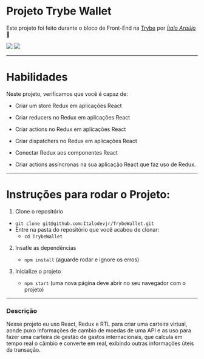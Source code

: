 # Projeto Trybe Wallet

Este projeto foi feito durante o bloco de Front-End na [Trybe](https://www.betrybe.com/) por _[Ítalo Araújo](https://www.linkedin.com/in/italoaraujodev/)_ :rocket:

<img src="https://i.imgur.com/baTV5C8.png" />
<img src="https://i.imgur.com/8nk8kQN.png" />

---

# Habilidades
Neste projeto, verificamos que você é capaz de:

* Criar um store Redux em aplicações React

* Criar reducers no Redux em aplicações React

* Criar actions no Redux em aplicações React

* Criar dispatchers no Redux em aplicações React

* Conectar Redux aos componentes React

* Criar actions assíncronas na sua aplicação React que faz uso de Redux.

---

# Instruções para rodar o Projeto:

1. Clone o repositório
  * `git clone git@github.com:Italodevjr/TrybeWallet.git`
  * Entre na pasta do repositório que você acabou de clonar:
    * `cd TrybeWallet`

2. Insatle as dependências
    * `npm install` (aguarde rodar e ignore os erros)

3. Inicialize o projeto
    * `npm start` (uma nova página deve abrir no seu navegador com o projeto)

---

### Descrição

Nesse projeto eu uso React, Redux e RTL para criar uma carteira virtual, aonde puxo informações de cambio de moedas de uma API e as uso para fazer uma carteira de gestão de gastos internacionais, que calcula em tempo real o câmbio e converte em real, exibindo outras informações úteis da transação.
